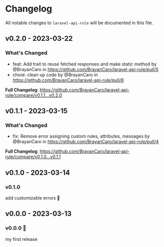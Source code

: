 # Changelog

All notable changes to `laravel-api-rule` will be documented in this file.

## v0.2.0 - 2023-03-22

### What's Changed

- feat: Add trait to reuse fetched responses and make static method by @BrayanCaro in https://github.com/BrayanCaro/laravel-api-rule/pull/5
- chore: clean up code by @BrayanCaro in https://github.com/BrayanCaro/laravel-api-rule/pull/6

**Full Changelog**: https://github.com/BrayanCaro/laravel-api-rule/compare/v0.1.1...v0.2.0

## v0.1.1 - 2023-03-15

### What's Changed

- fix: Remove error assigning custom rules, attributes, messages by @BrayanCaro in https://github.com/BrayanCaro/laravel-api-rule/pull/4

**Full Changelog**: https://github.com/BrayanCaro/laravel-api-rule/compare/v0.1.0...v0.1.1

## v0.1.0 - 2023-03-14

### v0.1.0

add customizable errors :cherry_blossom:

## v0.0.0 - 2023-03-13

### v0.0.0 :hibiscus:

my first release
